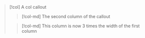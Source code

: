 > [!col]
> A col callout
>
>> [!col-md]
>> The second column of the callout
>
>> [!col-md]
>> This column is now 3 times the width of the first column

